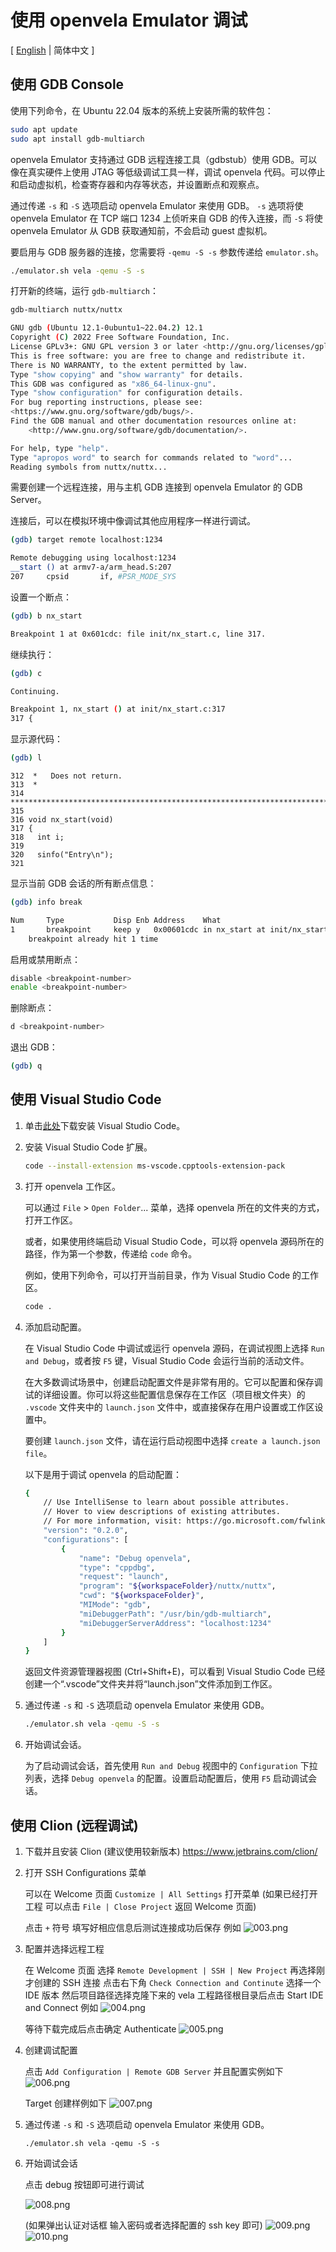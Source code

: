 # 使用 openvela Emulator 调试

\[ [English](./Debugging_Vela_with_Vela_Emulator.md) | 简体中文 \]

## 使用 GDB Console

使用下列命令，在 Ubuntu 22.04 版本的系统上安装所需的软件包：

```bash
sudo apt update
sudo apt install gdb-multiarch
```

openvela Emulator 支持通过 GDB 远程连接工具（gdbstub）使用 GDB。可以像在真实硬件上使用 JTAG 等低级调试工具一样，调试 openvela 代码。可以停止和启动虚拟机，检查寄存器和内存等状态，并设置断点和观察点。

通过传递 `-s` 和 `-S` 选项启动 openvela Emulator 来使用 GDB。 `-s` 选项将使 openvela Emulator 在 TCP 端口 1234 上侦听来自 GDB 的传入连接，而 `-S` 将使 openvela Emulator 从 GDB 获取通知前，不会启动 guest 虚拟机。

要启用与 GDB 服务器的连接，您需要将 `-qemu -S -s` 参数传递给 `emulator.sh`。

```bash
./emulator.sh vela -qemu -S -s
```

打开新的终端，运行 `gdb-multiarch`：

```bash
gdb-multiarch nuttx/nuttx
```

```bash
GNU gdb (Ubuntu 12.1-0ubuntu1~22.04.2) 12.1
Copyright (C) 2022 Free Software Foundation, Inc.
License GPLv3+: GNU GPL version 3 or later <http://gnu.org/licenses/gpl.html>
This is free software: you are free to change and redistribute it.
There is NO WARRANTY, to the extent permitted by law.
Type "show copying" and "show warranty" for details.
This GDB was configured as "x86_64-linux-gnu".
Type "show configuration" for configuration details.
For bug reporting instructions, please see:
<https://www.gnu.org/software/gdb/bugs/>.
Find the GDB manual and other documentation resources online at:
    <http://www.gnu.org/software/gdb/documentation/>.

For help, type "help".
Type "apropos word" to search for commands related to "word"...
Reading symbols from nuttx/nuttx...
```

需要创建一个远程连接，用与主机 GDB 连接到 openvela Emulator 的 GDB Server。

连接后，可以在模拟环境中像调试其他应用程序一样进行调试。

```bash
(gdb) target remote localhost:1234
```

```bash
Remote debugging using localhost:1234
__start () at armv7-a/arm_head.S:207
207		cpsid		if, #PSR_MODE_SYS
```

设置一个断点：

```bash
(gdb) b nx_start
```

```bash
Breakpoint 1 at 0x601cdc: file init/nx_start.c, line 317.
```

继续执行：

```bash
(gdb) c
```

```bash
Continuing.

Breakpoint 1, nx_start () at init/nx_start.c:317
317	{
```

显示源代码：

```bash
(gdb) l
```

```
312	 *   Does not return.
313	 *
314	 ****************************************************************************/
315	
316	void nx_start(void)
317	{
318	  int i;
319	
320	  sinfo("Entry\n");
321
```

显示当前 GDB 会话的所有断点信息：

```bash
(gdb) info break
```

```bash
Num     Type           Disp Enb Address    What
1       breakpoint     keep y   0x00601cdc in nx_start at init/nx_start.c:317
	breakpoint already hit 1 time
```

启用或禁用断点：

```bash
disable <breakpoint-number>
enable <breakpoint-number>
```

删除断点：

```bash
d <breakpoint-number>
```

退出 GDB：

```bash
(gdb) q
```

## 使用 Visual Studio Code

1. 单击[此处](https://code.visualstudio.com/)下载安装 Visual Studio Code。

2. 安装 Visual Studio Code 扩展。

    ```bash
    code --install-extension ms-vscode.cpptools-extension-pack
    ```

3. 打开 openvela 工作区。

    可以通过 `File` > `Open Folder`... 菜单，选择 openvela 所在的文件夹的方式，打开工作区。

    或者，如果使用终端启动 Visual Studio Code，可以将 openvela 源码所在的路径，作为第一个参数，传递给 `code` 命令。

    例如，使用下列命令，可以打开当前目录，作为 Visual Studio Code 的工作区。

    ```bash
    code .
    ```

4. 添加启动配置。

    在 Visual Studio Code 中调试或运行 openvela 源码，在调试视图上选择 `Run and Debug`，或者按 `F5` 键，Visual Studio Code 会运行当前的活动文件。

    在大多数调试场景中，创建启动配置文件是非常有用的。它可以配置和保存调试的详细设置。你可以将这些配置信息保存在工作区（项目根文件夹）的 `.vscode` 文件夹中的 `launch.json` 文件中，或直接保存在用户设置或工作区设置中。

    要创建 `launch.json` 文件，请在运行启动视图中选择 `create a launch.json file`。

    以下是用于调试 openvela 的启动配置：

    ```bash
    {
        // Use IntelliSense to learn about possible attributes.
        // Hover to view descriptions of existing attributes.
        // For more information, visit: https://go.microsoft.com/fwlink/?linkid=830387
        "version": "0.2.0",
        "configurations": [
            {
                "name": "Debug openvela",
                "type": "cppdbg",
                "request": "launch",
                "program": "${workspaceFolder}/nuttx/nuttx",
                "cwd": "${workspaceFolder}",
                "MIMode": "gdb",
                "miDebuggerPath": "/usr/bin/gdb-multiarch",
                "miDebuggerServerAddress": "localhost:1234"
            }
        ]
    }
    ```

    返回文件资源管理器视图 (Ctrl+Shift+E)，可以看到 Visual Studio Code 已经创建一个“.vscode”文件夹并将“launch.json”文件添加到工作区。

5. 通过传递 `-s` 和 `-S` 选项启动 openvela Emulator 来使用 GDB。

    ```bash
    ./emulator.sh vela -qemu -S -s
    ```

6. 开始调试会话。

    为了启动调试会话，首先使用 `Run and Debug` 视图中的 `Configuration` 下拉列表，选择 `Debug openvela` 的配置。设置启动配置后，使用 `F5` 启动调试会话。

## 使用 Clion (远程调试)

1. 下载并且安装 Clion (建议使用较新版本) https://www.jetbrains.com/clion/

2. 打开 SSH Configurations 菜单
   
   可以在 Welcome 页面 `Customize | All Settings` 打开菜单
   (如果已经打开工程 可以点击 `File | Close Project` 返回 Welcome 页面)
   
   点击 `+` 符号 填写好相应信息后测试连接成功后保存 例如
   ![003.png](images/003.png)

3. 配置并选择远程工程
   
   在 Welcome 页面 选择 `Remote Development | SSH | New Project`
   再选择刚才创建的 SSH 连接 点击右下角 `Check Connection and Continute`
   选择一个 IDE 版本 然后项目路径选择克隆下来的 vela 工程路径根目录后点击 Start IDE and Connect 例如
   ![004.png](images/004.png)
   
   等待下载完成后点击确定 Authenticate
   ![005.png](images/005.png)

4. 创建调试配置
   
   点击 `Add Configuration | Remote GDB Server` 并且配置实例如下
   ![006.png](images/006.png)
   
   Target 创建样例如下
   ![007.png](images/007.png)

5. 通过传递 `-s` 和 `-S` 选项启动 openvela Emulator 来使用 GDB。

    ```
    ./emulator.sh vela -qemu -S -s
    ```

6. 开始调试会话
   
   点击 debug 按钮即可进行调试

   ![008.png](images/008.png)

   (如果弹出认证对话框 输入密码或者选择配置的 ssh key 即可)
   ![009.png](images/009.png)
   ![010.png](images/010.png)